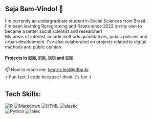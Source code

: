 ## Seja Bem-Vindo! 👋

I'm currently an undergraduate student in Social Sciences from Brasil. <br>
I'm been learning Rprograming and Rstats since 2022 on my own to became a better social scientist and researcher! <br>
My areas of interest include methods quantitatives, public policies and urban development. I've also colaborated on projects related to digital methods and public opinion. <br>

#### Projects in 🇧🇷, 🇫🇷, 🇺🇸 and 🇪🇸

📫 How to reach me: beatriz.leal@ufba.br <br>
⚡ Fun fact: I code because I think it's fun :)

## Tech Skills: <br>
<img alt="R" src="https://img.shields.io/badge/R-276DC3?logo=r&logoColor=white&style=for-the-badge"/> <img alt="Markdown" src="https://img.shields.io/badge/Markdown-000000?logo=markdown&logoColor=white&style=for-the-badge"/> <img alt="HTML" src="https://img.shields.io/badge/HTML-239120?logo=html5&logoColor=white&style=for-the-badge"/> <img alt="elastic" src="https://img.shields.io/badge/elastic-005571?logo=elastic&logoColor=white&style=for-the-badge" /> <br>
<img alt="Python" src="https://img.shields.io/badge/Python-3776AB?logo=python&logoColor=white&style=for-the-badge"/> <img alt="latex" src="https://img.shields.io/badge/Latex-008080?logo=latex&logoColor=white&style=for-the-badge"/>

<!-- https://github.com/cfprocha/distintivos --> 

